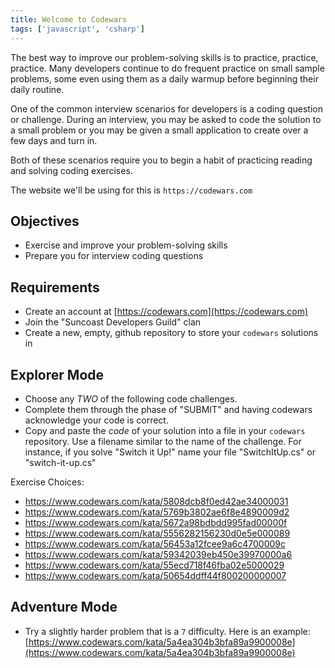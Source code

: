 ```yaml
---
title: Welcome to Codewars
tags: ['javascript', 'csharp']
---
```


The best way to improve our problem-solving skills is to practice, practice, practice. Many developers continue to do frequent practice on small sample problems, some even using them as a daily warmup before beginning their daily routine.

One of the common interview scenarios for developers is a coding question or challenge. During an interview, you may be asked to code the solution to a small problem or you may be given a small application to create over a few days and turn in.

Both of these scenarios require you to begin a habit of practicing reading and solving coding exercises.

The website we'll be using for this is `https://codewars.com`

## Objectives

- Exercise and improve your problem-solving skills
- Prepare you for interview coding questions

## Requirements

- Create an account at [https://codewars.com](https://codewars.com)
- Join the "Suncoast Developers Guild" clan
- Create a new, empty, github repository to store your `codewars` solutions in

## Explorer Mode

- Choose any _TWO_ of the following code challenges.
- Complete them through the phase of "SUBMIT" and having codewars acknowledge your code is correct.
- Copy and paste the _code_ of your solution into a file in your `codewars` repository. Use a filename similar to the name of the challenge. For instance, if you solve "Switch it Up!" name your file "SwitchItUp.cs" or "switch-it-up.cs"

Exercise Choices:

- https://www.codewars.com/kata/5808dcb8f0ed42ae34000031
- https://www.codewars.com/kata/5769b3802ae6f8e4890009d2
- https://www.codewars.com/kata/5672a98bdbdd995fad00000f
- https://www.codewars.com/kata/5556282156230d0e5e000089
- https://www.codewars.com/kata/56453a12fcee9a6c4700009c
- https://www.codewars.com/kata/59342039eb450e39970000a6
- https://www.codewars.com/kata/55ecd718f46fba02e5000029
- https://www.codewars.com/kata/50654ddff44f800200000007

## Adventure Mode

- Try a slightly harder problem that is a `7` difficulty. Here is an example: [https://www.codewars.com/kata/5a4ea304b3bfa89a9900008e](https://www.codewars.com/kata/5a4ea304b3bfa89a9900008e)
